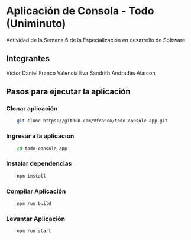 # Aplicación de Consola - Todo (Uniminuto)
Actividad de la Semana 6 de la Especialización en desarrollo de Software

## Integrantes

Victor Daniel Franco Valencia
Eva Sandrith Andrades Alarcon

## Pasos para ejecutar la aplicación

### Clonar aplicación

```bash
    git clone https://github.com/Vfranco/todo-console-app.git
```

### Ingresar a la aplicación
```bash
    cd todo-console-app
```

### Instalar dependencias
```bash
    npm install
```

### Compilar Aplicación
```bash
    npm run build
```

### Levantar Aplicación
```bash
    npm run start
```
